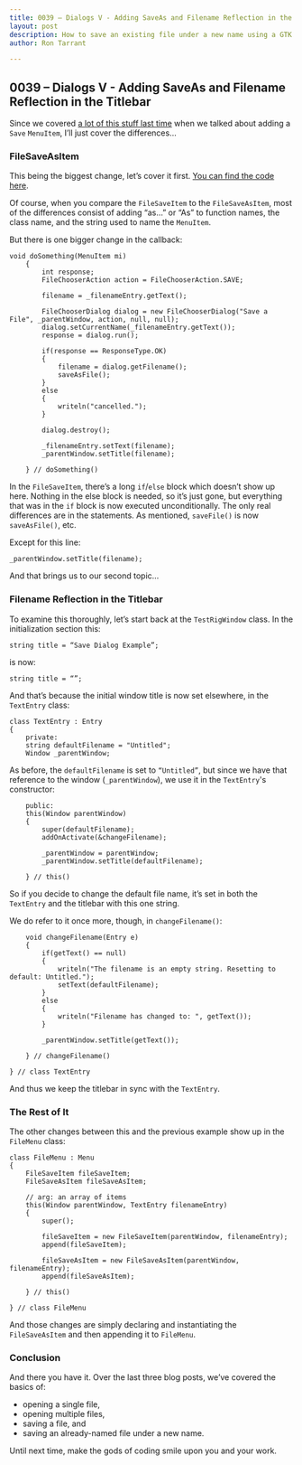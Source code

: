 ```yaml
---
title: 0039 – Dialogs V - Adding SaveAs and Filename Reflection in the Titlebar
layout: post
description: How to save an existing file under a new name using a GTK FileChooserDialog - a D-language tutorial.
author: Ron Tarrant

---
```


## 0039 – Dialogs V - Adding SaveAs and Filename Reflection in the Titlebar

Since we covered [a lot of this stuff last time](http://gtkdcoding.com/2019/05/24/0038-file-save-dialog.html) when we talked about adding a `Save` `MenuItem`, I’ll just cover the differences…

### FileSaveAsItem

This being the biggest change, let’s cover it first. [You can find the code here](https://github.com/rontarrant/gtkDcoding/blob/master/013_dialogs/dialog_013_05_file_save_as.d).

Of course, when you compare the `FileSaveItem` to the `FileSaveAsItem`, most of the differences consist of adding “as…” or “As” to function names, the class name, and the string used to name the `MenuItem`.

But there is one bigger change in the callback:

	void doSomething(MenuItem mi)
		{
			int response;
			FileChooserAction action = FileChooserAction.SAVE;
	
			filename = _filenameEntry.getText();
	
			FileChooserDialog dialog = new FileChooserDialog("Save a File", _parentWindow, action, null, null);
			dialog.setCurrentName(_filenameEntry.getText());
			response = dialog.run();
	
			if(response == ResponseType.OK)
			{
				filename = dialog.getFilename();
				saveAsFile();
			}
			else
			{
				writeln("cancelled.");
			}
	
			dialog.destroy();		
	
			_filenameEntry.setText(filename);
			_parentWindow.setTitle(filename);
	
		} // doSomething()

In the `FileSaveItem`, there’s a long `if`/`else` block which doesn’t show up here. Nothing in the else block is needed, so it’s just gone, but everything that was in the `if` block is now executed unconditionally. The only real differences are in the statements. As mentioned, `saveFile()` is now `saveAsFile()`, etc.

Except for this line:

	_parentWindow.setTitle(filename);

And that brings us to our second topic…

### Filename Reflection in the Titlebar

To examine this thoroughly, let’s start back at the `TestRigWindow` class. In the initialization section this:

	string title = “Save Dialog Example”;

is now:

	string title = “”;

And that’s because the initial window title is now set elsewhere, in the `TextEntry` class:

	class TextEntry : Entry
	{
		private:
		string defaultFilename = "Untitled";
		Window _parentWindow;

As before, the `defaultFilename` is set to `“Untitled”`, but since we have that reference to the window (`_parentWindow`), we use it in the `TextEntry`'s constructor:

		public:
		this(Window parentWindow)
		{
			super(defaultFilename);
			addOnActivate(&changeFilename);
			
			_parentWindow = parentWindow;
			_parentWindow.setTitle(defaultFilename);
			
		} // this()

So if you decide to change the default file name, it’s set in both the `TextEntry` and the titlebar with this one string.

We do refer to it once more, though, in `changeFilename()`:

		void changeFilename(Entry e)
		{
			if(getText() == null)
			{
				writeln("The filename is an empty string. Resetting to default: Untitled.");
				setText(defaultFilename);
			}
			else
			{
				writeln("Filename has changed to: ", getText());
			}
	
			_parentWindow.setTitle(getText());
	
		} // changeFilename()
	
	} // class TextEntry

And thus we keep the titlebar in sync with the `TextEntry`.

### The Rest of It

The other changes between this and the previous example show up in the `FileMenu` class:

	class FileMenu : Menu
	{
		FileSaveItem fileSaveItem;
		FileSaveAsItem fileSaveAsItem;
		
		// arg: an array of items
		this(Window parentWindow, TextEntry filenameEntry)
		{
			super();
			
			fileSaveItem = new FileSaveItem(parentWindow, filenameEntry);
			append(fileSaveItem);
	
			fileSaveAsItem = new FileSaveAsItem(parentWindow, filenameEntry);
			append(fileSaveAsItem);
			
		} // this()
		
	} // class FileMenu

And those changes are simply declaring and instantiating the `FileSaveAsItem` and then appending it to `FileMenu`.

### Conclusion

And there you have it. Over the last three blog posts, we’ve covered the basics of:

- opening a single file,
- opening multiple files,
- saving a file, and
- saving an already-named file under a new name.

Until next time, make the gods of coding smile upon you and your work.
